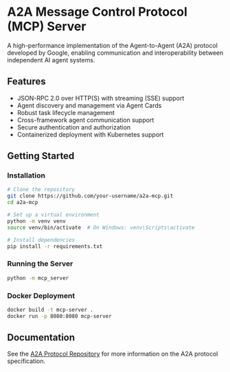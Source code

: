 # A2A Message Control Protocol (MCP) Server

A high-performance implementation of the Agent-to-Agent (A2A) protocol developed by Google, enabling communication and interoperability between independent AI agent systems.

## Features

- JSON-RPC 2.0 over HTTP(S) with streaming (SSE) support
- Agent discovery and management via Agent Cards
- Robust task lifecycle management
- Cross-framework agent communication support
- Secure authentication and authorization
- Containerized deployment with Kubernetes support

## Getting Started

### Installation

```bash
# Clone the repository
git clone https://github.com/your-username/a2a-mcp.git
cd a2a-mcp

# Set up a virtual environment
python -m venv venv
source venv/bin/activate  # On Windows: venv\Scripts\activate

# Install dependencies
pip install -r requirements.txt
```

### Running the Server

```bash
python -m mcp_server
```

### Docker Deployment

```bash
docker build -t mcp-server .
docker run -p 8080:8080 mcp-server
```

## Documentation

See the [A2A Protocol Repository](https://github.com/google/A2A) for more information on the A2A protocol specification.
